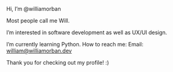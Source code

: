Hi, I’m @williamorban

Most people call me Will. 

I’m interested in software development as well as UX/UI design.

I’m currently learning 
Python.
How to reach me:
Email: william@williamorban.dev

Thank you for checking out my profile! :)
